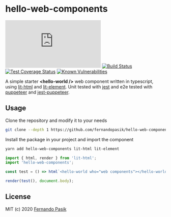 # hello-web-components

[![Gzip Bundle Size][badge-size]][url-size] [![Build Status][badge-ci]][url-ci] [![Test Coverage Status][badge-cov]][url-cov] [![Known Vulnerabilities][badge-sec]][url-sec]

[badge-ci]: https://circleci.com/gh/fernandopasik/hello-web-components.svg?style=svg
[badge-cov]: https://codecov.io/gh/fernandopasik/hello-web-components/branch/master/graph/badge.svg
[badge-sec]: https://snyk.io/test/github/fernandopasik/hello-web-components/badge.svg?targetFile=package.json
[badge-size]: http://img.badgesize.io/https://unpkg.com/hello-web-components/hello-web-components.min.js?compression=gzip
[url-ci]: https://circleci.com/gh/fernandopasik/hello-web-components 'Build Status'
[url-cov]: https://codecov.io/gh/fernandopasik/hello-web-components 'Test Coverage Status'
[url-sec]: https://snyk.io/test/github/fernandopasik/hello-web-components?targetFile=package.json 'Known Vulnerabilities'
[url-size]: https://unpkg.com/hello-web-components/hello-web-components.min.js 'Gzip Bundle Size'

A simple starter **<hello-world \/>** web component written in typescript, using [lit-html](https://github.com/polymer/lit-html) and [lit-element](https://github.com/polymer/lit-element). Unit tested with [jest](https://github.com/facebook/jest) and e2e tested with [puppeteer](https://github.com/puppeteer/puppeteer) and [jest-puppeteer](https://github.com/smooth-code/jest-puppeteer).

## Usage

Clone the repository and modify it to your needs

```sh
git clone --depth 1 https://github.com/fernandopasik/hello-web-components.git
```

Install the package in your project and import the component

```sh
yarn add hello-web-components lit-html lit-element
```

```js
import { html, render } from 'lit-html';
import 'hello-web-components';

const test = () => html`<hello-world who="web components"></hello-world>`;

render(test(), document.body);
```

## License

MIT (c) 2020 [Fernando Pasik](https://fernandopasik.com)
